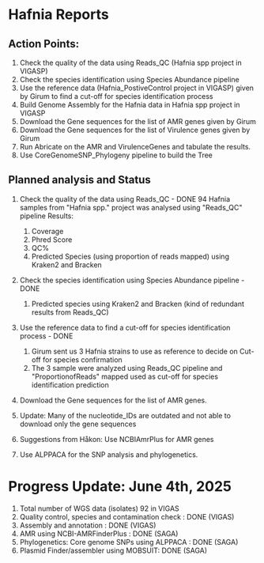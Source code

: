 # Hafnia Reports

## Action Points: 
1. Check the quality of the data using Reads_QC (Hafnia spp project in VIGASP)
2. Check the species identification using Species Abundance pipeline
3. Use the reference data (Hafnia_PostiveControl project in VIGASP) given by Girum to find a cut-off for species identification process
4. Build Genome Assembly for the Hafnia data in Hafnia spp project in VIGASP
5. Download the Gene sequences for the list of AMR genes given by Girum
6. Download the Gene sequences for the list of Virulence genes given by Girum
7. Run Abricate on the AMR and VirulenceGenes and tabulate the results.
8. Use CoreGenomeSNP_Phylogeny pipeline to build the Tree

## Planned analysis and Status
1. Check the quality of the data using Reads_QC - DONE
   94 Hafnia samples from "Hafnia spp." project was analysed using "Reads_QC" pipeline
   Results:
   1. Coverage
   2. Phred Score
   3. QC%
   4. Predicted Species (using proportion of reads mapped) using Kraken2 and Bracken  
2. Check the species identification using Species Abundance pipeline - DONE
   1. Predicted species using Kraken2 and Bracken (kind of redundant results from Reads_QC)
3. Use the reference data to find a cut-off for species identification process - DONE
   1. Girum sent us 3 Hafnia strains to use as reference to decide on Cut-off for species confirmation
   2. The 3 sample were analyzed using Reads_QC pipeline and "ProportionofReads" mapped used as cut-off for species identification prediction
  
4. Download the Gene sequences for the list of AMR genes.
  1. Update: Many of the nucleotide_IDs are outdated and not able to download only the gene sequences
5. Suggestions from Håkon: Use NCBIAmrPlus for AMR genes
6. Use ALPPACA for the SNP analysis and phylogenetics.


# Progress Update: June 4th, 2025

1. Total number of WGS data (isolates) 92 in VIGAS
2. Quality control, species and contamination check : DONE (VIGAS)
3. Assembly and annotation : DONE (VIGAS)
4. AMR using NCBI-AMRFinderPlus : DONE (SAGA)
5. Phylogenetics: Core genome SNPs using ALPPACA : DONE (SAGA)
6. Plasmid Finder/assembler using MOBSUIT: DONE (SAGA)
  
